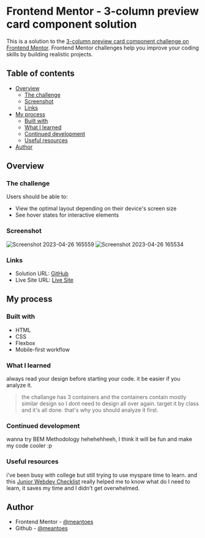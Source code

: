 # Frontend Mentor - 3-column preview card component solution

This is a solution to the [3-column preview card component challenge on Frontend Mentor](https://www.frontendmentor.io/challenges/3column-preview-card-component-pH92eAR2-). Frontend Mentor challenges help you improve your coding skills by building realistic projects. 

## Table of contents

- [Overview](#overview)
  - [The challenge](#the-challenge)
  - [Screenshot](#screenshot)
  - [Links](#links)
- [My process](#my-process)
  - [Built with](#built-with)
  - [What I learned](#what-i-learned)
  - [Continued development](#continued-development)
  - [Useful resources](#useful-resources)
- [Author](#author)

## Overview

### The challenge

Users should be able to:

- View the optimal layout depending on their device's screen size
- See hover states for interactive elements

### Screenshot

![Screenshot 2023-04-26 165559](https://user-images.githubusercontent.com/113872381/234532452-fb2cdf8a-096c-4194-bf83-2e212193ae17.png)
![Screenshot 2023-04-26 165534](https://user-images.githubusercontent.com/113872381/234532414-f9809897-2d86-4904-9514-f54ee9212272.png)


### Links

- Solution URL: [GitHub](https://github.com/meantoes/preview-card-columns)
- Live Site URL: [Live Site](https://meantoes.github.io/preview-card-columns/)

## My process

### Built with

- HTML
- CSS
- Flexbox
- Mobile-first workflow

### What I learned

always read your design before starting your code. it be easier if you analyze it.
 > the challange has 3 containers and the containers contain mostly similar design so I dont need to design all over again. target it by class and it's all done. that's why you should analyze it first.

### Continued development

wanna try BEM Methodology hehehehheeh, I think it will be fun and make my code cooler :p

### Useful resources

i've been busy with college but still trying to use myspare time to learn. and
this [Junior Webdev Checklist](https://youtu.be/p1zJExpDvxs) really helped me to know what do I need to learn, it saves my time and I didn't get overwhelmed.

## Author

- Frontend Mentor - [@meantoes](https://www.frontendmentor.io/profile/meantoes)
- Github - [@meantoes](https://github.com/meantoes)
